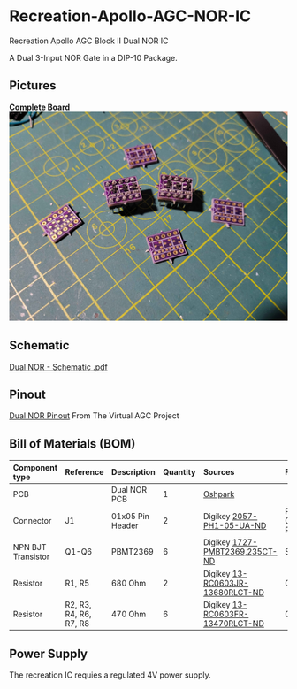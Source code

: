 
# Recreation-Apollo-AGC-NOR-IC

Recreation Apollo AGC Block II Dual NOR IC

A Dual 3-Input NOR Gate in a DIP-10 Package. 

## Pictures
**Complete Board**
![Image](Files/Complete%20Board.jpg)

## Schematic
[Dual NOR - Schematic .pdf](Files/Dual-NOR-Schematic.pdf)

## Pinout
[Dual NOR Pinout](Files/dualNOR.jpg)
From The Virtual AGC Project
## Bill of Materials (BOM)
| **Component type** | **Reference** | **Description** | **Quantity** | **Sources** | Footprint |
| :----------------- | :------------ | :-------------- | :----------- | :----------------------------- | :----|
|PCB| |Dual NOR PCB| 1 | [Oshpark](https://oshpark.com/shared_projects/wMJdI9ql) | |
|Connector | J1|01x05 Pin Header | 2| Digikey [2057-PH1-05-UA-ND](https://www.digikey.com/en/products/detail/adam-tech/PH1-05-UA/9830343) | PinHeader 01x05 P2.54mm
|NPN BJT Transistor | Q1-Q6 | PBMT2369 | 6 | Digikey [1727-PMBT2369,235CT-ND](https://www.digikey.com/en/products/detail/nexperia-usa-inc/PMBT2369-235/1157634) | SOT-23|
| Resistor | R1, R5 | 680 Ohm | 2 | Digikey [13-RC0603JR-13680RLCT-ND](https://www.digikey.com/en/products/detail/yageo/RC0603JR-13680RL/14286446) | 0603 |
| Resistor | R2, R3, R4, R6, R7, R8 | 470 Ohm | 6 | Digikey [13-RC0603FR-13470RLCT-ND](https://www.digikey.com/en/products/detail/yageo/RC0603FR-13470RL/13694077) | 0603 |

## Power Supply
The recreation IC requies a regulated 4V power supply. 